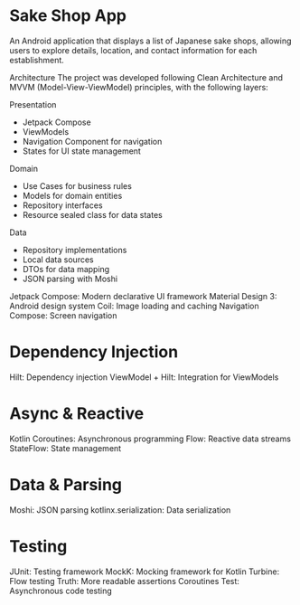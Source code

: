 # Sake Shop App 
An Android application that displays a list of Japanese sake shops, allowing users to explore details, location, and contact information for each establishment.

Architecture
The project was developed following Clean Architecture and MVVM (Model-View-ViewModel) principles, with the following layers:

Presentation
- Jetpack Compose 
- ViewModels 
- Navigation Component for navigation
- States for UI state management

Domain
- Use Cases for business rules
- Models for domain entities
- Repository interfaces
- Resource sealed class for data states

Data
- Repository implementations
- Local data sources
- DTOs for data mapping
- JSON parsing with Moshi

Jetpack Compose: Modern declarative UI framework
Material Design 3: Android design system
Coil: Image loading and caching
Navigation Compose: Screen navigation

# Dependency Injection
Hilt: Dependency injection
ViewModel + Hilt: Integration for ViewModels

# Async & Reactive
Kotlin Coroutines: Asynchronous programming
Flow: Reactive data streams
StateFlow: State management

# Data & Parsing
Moshi: JSON parsing
kotlinx.serialization: Data serialization

# Testing
JUnit: Testing framework
MockK: Mocking framework for Kotlin
Turbine: Flow testing
Truth: More readable assertions
Coroutines Test: Asynchronous code testing